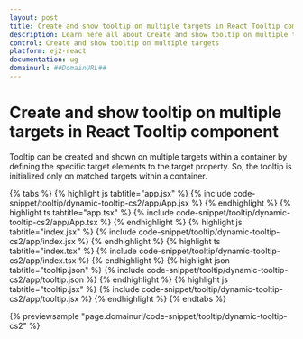 ```yaml
---
layout: post
title: Create and show tooltip on multiple targets in React Tooltip component | Syncfusion
description: Learn here all about Create and show tooltip on multiple targets in Syncfusion React Tooltip component of Syncfusion Essential JS 2 and more.
control: Create and show tooltip on multiple targets 
platform: ej2-react
documentation: ug
domainurl: ##DomainURL##
---
```


# Create and show tooltip on multiple targets in React Tooltip component

Tooltip can be created and shown on multiple targets within a container by defining the specific target elements to the target property. So, the tooltip is initialized only on matched targets within a container.

{% tabs %}
{% highlight js tabtitle="app.jsx" %}
{% include code-snippet/tooltip/dynamic-tooltip-cs2/app/App.jsx %}
{% endhighlight %}
{% highlight ts tabtitle="app.tsx" %}
{% include code-snippet/tooltip/dynamic-tooltip-cs2/app/App.tsx %}
{% endhighlight %}
{% highlight js tabtitle="index.jsx" %}
{% include code-snippet/tooltip/dynamic-tooltip-cs2/app/index.jsx %}
{% endhighlight %}
{% highlight ts tabtitle="index.tsx" %}
{% include code-snippet/tooltip/dynamic-tooltip-cs2/app/index.tsx %}
{% endhighlight %}
{% highlight json tabtitle="tooltip.json" %}
{% include code-snippet/tooltip/dynamic-tooltip-cs2/app/tooltip.json %}
{% endhighlight %}
{% highlight js tabtitle="tooltip.jsx" %}
{% include code-snippet/tooltip/dynamic-tooltip-cs2/app/tooltip.jsx %}
{% endhighlight %}
{% endtabs %}

 {% previewsample "page.domainurl/code-snippet/tooltip/dynamic-tooltip-cs2" %}
